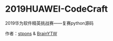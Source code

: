 # 2019HUAWEI-CodeCraft
2019华为软件精英挑战赛——复赛python源码

作者：[stpons]("https://github.com/stpons") & [BrainYTW]("https://github.com/BrainYTW")
